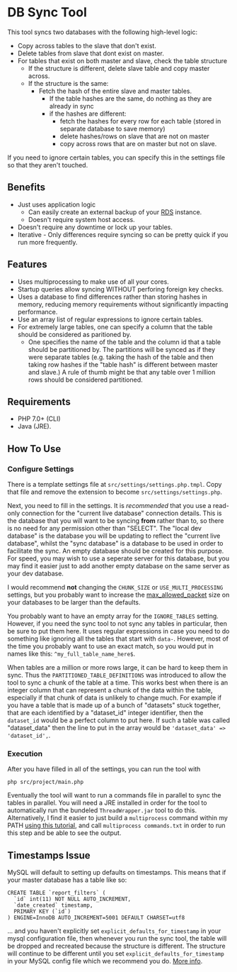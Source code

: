 DB Sync Tool
============
This tool syncs two databases with the following high-level logic:

* Copy across tables to the slave that don't exist.
* Delete tables from slave that dont exist on master.
* For tables that exist on both master and slave, check the table structure
    * If the structure is different, delete slave table and copy master across.
    * If the structure is the same:
        * Fetch the hash of the entire slave and master tables.
            * If the table hashes are the same, do nothing as they are already in sync
            * if the hashes are different:
                * fetch the hashes for every row for each table (stored in separate database to save memory)
                * delete hashes/rows on slave that are not on master
                * copy across rows that are on master but not on slave.
                
If you need to ignore certain tables, you can specify this in the settings file so that they aren't touched.

## Benefits
* Just uses application logic
    * Can easily create an external backup of your [RDS](https://aws.amazon.com/rds/) instance.
    * Doesn't require system host access.
* Doesn't require any downtime or lock up your tables.
* Iterative - Only differences require syncing so can be pretty quick if you run more frequently.


## Features
* Uses multiprocessing to make use of all your cores.
* Startup queries allow syncing WITHOUT perforing foreign key checks.
* Uses a database to find differences rather than storing hashes in memory, reducing memory requirements without significantly impacting performance.
* Use an array list of regular expressions to ignore certain tables.
* For extremely large tables, one can specify a column that the table should be considered as paritioned by. 
   * One specifies the name of the table and the column id that a table should be partitioned by. The partitions will be synced as if they were separate tables (e.g. taking the hash of the table and then taking row hashes if the "table hash" is different between master and slave.) A rule of thumb might be that any table over 1 million rows should be considered partitioned.


## Requirements

* PHP 7.0+ (CLI)
* Java (JRE).


## How To Use

### Configure Settings
There is a template settings file at `src/settings/settings.php.tmpl`. Copy that file and remove the extension to become `src/settings/settings.php`. 

Next, you need to fill in the settings. It is *recommended* that you use a read-only connection for the "current live database" connection details. This is the database that you will want to be syncing **from** rather than to, so there is no need for any permission other than "SELECT". The "local dev database" is the database you will be updating to reflect the "current live database", whilst the "sync database" is a database to be used in order to facilitate the sync. An empty database should be created for this purpose. For speed, you may wish to use a seperate server for this database, but you may find it easier just to add another empty database on the same server as your dev database. 

I would recommend **not** changing the `CHUNK_SIZE` or `USE_MULTI_PROCESSING` settings, but you probably want to increase the [max_allowed_packet](https://dev.mysql.com/doc/refman/8.0/en/packet-too-large.html) size on your databases to be larger than the defaults.

You probably want to have an empty array for the `IGNORE_TABLES` setting. However, if you need the sync tool to not sync any tables in particular, then be sure to put them here. It uses regular expressions in case you need to do something like ignoring all the tables that start with `data-`. However, most of the time you probably want to use an exact match, so you would put in names like this: `^my_full_table_name_here$`.

When tables are a million or more rows large, it can be hard to keep them in sync. Thus the `PARTITIONED_TABLE_DEFINITIONS` was introduced to allow the tool to sync a chunk of the table at a time. This works best when there is an integer column that can represent a chunk of the data within the table, especially if that chunk of data is unlikely to change much. For example if you have a table that is made up of a bunch of "datasets" stuck together, that are each identified by a "dataset_id" integer identifier, then the `dataset_id` would be a perfect column to put here. If such a table was called "dataset_data" then the line to put in the array would be `'dataset_data' => 'dataset_id',`.

### Execution
After you have filled in all of the settings, you can run the tool with 

```
php src/project/main.php
``` 

Eventually the tool will want to run a commands file in parallel to sync the tables in parallel. You will need a JRE installed in order for the tool to automatically run the bundeled `ThreadWrapper.jar` tool to do this. Alternatively, I find it easier to just build a `multiprocess` command within my PATH [using this tutorial](https://blog.programster.org/easily-parallelize-commands-in-linux), and call `multiprocess commands.txt` in order to run this step and be able to see the output.

## Timestamps Issue
MySQL will default to setting up defaults on timestamps. This means that if your master database has a table like so:

```
CREATE TABLE `report_filters` (
  `id` int(11) NOT NULL AUTO_INCREMENT,
  `date_created` timestamp,
  PRIMARY KEY (`id`)
) ENGINE=InnoDB AUTO_INCREMENT=5001 DEFAULT CHARSET=utf8
```

... and you haven't explicitly set `explicit_defaults_for_timestamp` in your mysql configuration file, 
then whenever you run the sync tool, the table will be dropped and recreated because the structure is different. 
The structure will continue to be different until you set `explicit_defaults_for_timestamp` in your MySQL config file which we recommend you do. 
[More info](https://blog.programster.org/mysql-timestamps-automatically-update).
